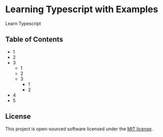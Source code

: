# Learning Typescript with Examples

Learn Typescript

## Table of Contents

- 1
- 2
- 3
  - 1
  - 2
  - 3
    - 1
    - 2
- 4
- 5

## License

This project is open-sourced software licensed under the [MIT license](LICENSE).
